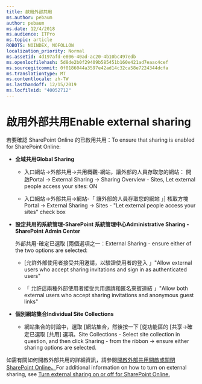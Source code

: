 ```yaml
---
title: 啟用外部共用
ms.author: pebaum
author: pebaum
ms.date: 12/4/2018
ms.audience: ITPro
ms.topic: article
ROBOTS: NOINDEX, NOFOLLOW
localization_priority: Normal
ms.assetid: 4d197afd-e806-40ad-ac20-4b10bc497edb
ms.openlocfilehash: 5d8de2b0f29409b585451b160e421ad7eaac4cef
ms.sourcegitcommit: 0f0186044a3597e42ad14c32ca58e7224344dcfa
ms.translationtype: MT
ms.contentlocale: zh-TW
ms.lasthandoff: 12/15/2019
ms.locfileid: "40052712"
---
```

# <a name="enable-external-sharing"></a><span data-ttu-id="eb48c-102">啟用外部共用</span><span class="sxs-lookup"><span data-stu-id="eb48c-102">Enable external sharing</span></span>

 <span data-ttu-id="eb48c-103">若要確認 SharePoint Online 的已啟用共用：</span><span class="sxs-lookup"><span data-stu-id="eb48c-103">To ensure that sharing is enabled for SharePoint Online:</span></span>
  
- <span data-ttu-id="eb48c-104">**全域共用**</span><span class="sxs-lookup"><span data-stu-id="eb48c-104">**Global Sharing**</span></span>
    
  - <span data-ttu-id="eb48c-105">入口網站-\>外部共用-\>共用概觀-網站，讓外部的人員存取您的網站： 開啟</span><span class="sxs-lookup"><span data-stu-id="eb48c-105">Portal -\> External Sharing -\> Sharing Overview - Sites, Let external people access your sites: ON</span></span>
    
  - <span data-ttu-id="eb48c-106">入口網站-\>外部共用-\>網站-「 讓外部的人員存取您的網站 」] 核取方塊</span><span class="sxs-lookup"><span data-stu-id="eb48c-106">Portal -\> External Sharing -\> Sites - "Let external people access your sites" check box</span></span>
    
- <span data-ttu-id="eb48c-107">**設定共用的系統管理-SharePoint 系統管理中心**</span><span class="sxs-lookup"><span data-stu-id="eb48c-107">**Administrative Sharing - SharePoint Admin Center**</span></span>
    
    <span data-ttu-id="eb48c-108">外部共用-確定已選取 [兩個選項之一：</span><span class="sxs-lookup"><span data-stu-id="eb48c-108">External Sharing - ensure either of the two options are selected:</span></span>
    
  - <span data-ttu-id="eb48c-109">[允許外部使用者接受共用邀請，以驗證使用者的登入 」</span><span class="sxs-lookup"><span data-stu-id="eb48c-109">"Allow external users who accept sharing invitations and sign in as authenticated users"</span></span>
    
  - <span data-ttu-id="eb48c-110">「 允許這兩種外部使用者接受共用邀請和匿名來賓連結 」</span><span class="sxs-lookup"><span data-stu-id="eb48c-110">"Allow both external users who accept sharing invitations and anonymous guest links"</span></span>
    
- <span data-ttu-id="eb48c-111">**個別網站集合**</span><span class="sxs-lookup"><span data-stu-id="eb48c-111">**Individual Site Collections**</span></span>
    
  - <span data-ttu-id="eb48c-112">網站集合的討論中，選取 [網站集合，然後按一下 [從功能區的 [共享-\>確定已選取 [共用] 選項。</span><span class="sxs-lookup"><span data-stu-id="eb48c-112">Site Collections - Select site collection in question, and then click Sharing - from the ribbon -\> ensure either sharing options are selected.</span></span>
    
<span data-ttu-id="eb48c-113">如需有關如何開啟外部共用的詳細資訊，請參閱[開啟外部共用開啟或關閉 SharePoint Online。](https://go.microsoft.com/fwlink/?linkid=2047681&amp;clcid=0x409)</span><span class="sxs-lookup"><span data-stu-id="eb48c-113">For additional information on how to turn on external sharing, see [Turn external sharing on or off for SharePoint Online.](https://go.microsoft.com/fwlink/?linkid=2047681&amp;clcid=0x409)</span></span>
  

